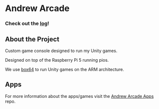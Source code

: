 # Andrew Arcade

### Check out the [log](LOG.md)!

## About the Project

Custom game console designed to run my Unity games.

Designed on top of the Raspberry Pi 5 running pios.

We use [box64](https://github.com/ptitSeb/box64) to run Unity games on the ARM architecture. 

## Apps
For more information about the apps/games visit the [Andrew Arcade Apps](https://github.com/AndrewCromar/Andrew-Arcade-Apps) repo.